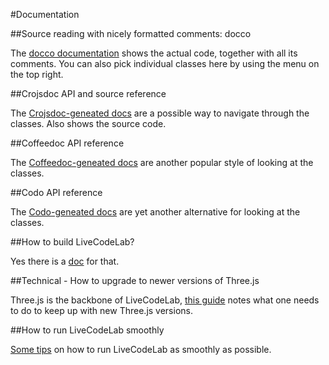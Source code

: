 #Documentation

##Source reading with nicely formatted comments: docco

The [docco documentation](docco/init.html) shows the actual code, together with all its comments. You can also pick individual classes here by using the menu on the top right.

##Crojsdoc API and source reference

The [Crojsdoc-geneated docs](crojsdoc/index.html) are a possible way to navigate through the classes. Also shows the source code.

##Coffeedoc API reference

The [Coffeedoc-geneated docs](coffeedoc/index.html) are another popular style of looking at the classes.


##Codo API reference

The [Codo-geneated docs](codo/index.html) are yet another alternative for looking at the classes.


##How to build LiveCodeLab?

Yes there is a [doc](how-tos/how-to-build.md) for that.


##Technical - How to upgrade to newer versions of Three.js

Three.js is the backbone of LiveCodeLab, [this guide](how-tos/how-to-upgrade-Threejs-version.md) notes what one needs to do to keep up with new Three.js versions.


##How to run LiveCodeLab smoothly

[Some tips](how-tos/how-to-increase-fps.md) on how to run LiveCodeLab as smoothly as possible.
